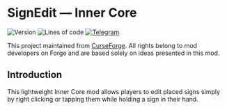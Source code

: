 # SignEdit — Inner Core

![Version](https://img.shields.io/badge/dynamic/json?label=version&query=version&url=https://raw.githubusercontent.com/nernar/signedit/master/mod.info&logo=clockify&logoColor=white&style=flat-square)
![Lines of code](https://img.shields.io/tokei/lines/github/nernar/signedit?logo=sourcegraph&logoColor=white&style=flat-square)
[![Telegram](https://img.shields.io/badge/channel-gray?&logo=telegram&style=flat-square)](https://t.me/ntInsideChat)

This project maintained from [CurseForge](https://www.curseforge.com/minecraft/mc-mods/signedit). All rights belong to mod developers on Forge and are based solely on ideas presented in this mod.

## Introduction
This lightweight Inner Core mod allows players to edit placed signs simply by right clicking or tapping them while holding a sign in their hand.
